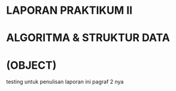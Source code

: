 # LAPORAN PRAKTIKUM II
# ALGORITMA & STRUKTUR DATA
# (OBJECT)
testing untuk penulisan laporan
ini pagraf 2 nya
